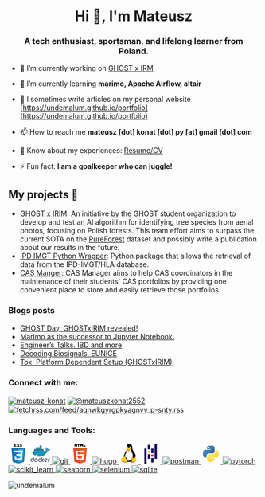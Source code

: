 <h1 align="center">Hi 👋, I'm Mateusz</h1>
<h3 align="center">A tech enthusiast, sportsman, and lifelong learner from Poland.</h3>

- 🔭 I’m currently working on [GHOST x IRM](https://github.com/GHOST-Science-Club/tree-classification-irim)

- 🌱 I’m currently learning **marimo, Apache Airflow, altair**

- 📝 I sometimes write articles on my personal website [https://undemalum.github.io/portfolio](https://undemalum.github.io/portfolio)

- 📫 How to reach me **mateusz [dot] konat [dot] py [at] gmail [dot] com**

- 📄 Know about my experiences: [Resume/CV](https://rxresu.me/undemalum/cv-eng-3)

- ⚡ Fun fact: **I am a goalkeeper who can juggle!**

## My projects 🎈
  - [GHOST x IRIM](https://github.com/GHOST-Science-Club/tree-classification-irim): An initiative by the GHOST student organization to develop and test an AI algorithm for identifying tree species from aerial photos, focusing on Polish forests. This team effort aims to surpass the current SOTA on the [PureForest](https://huggingface.co/datasets/IGNF/PureForest) dataset and possibly write a publication about our results in the future.
  - [IPD IMGT Python Wrapper](https://github.com/undeMalum/ipd-imgt-hla-python-wrapper): Python package that allows the retrieval of data from the IPD-IMGT/HLA database.
  - [CAS Manger](https://github.com/undeMalum/CAS-manager): CAS Manager aims to help CAS coordinators in the maintenance of their students' CAS portfolios by providing one convenient place to store and easily retrieve those portfolios.

### Blogs posts
<!-- BLOG-POST-LIST:START -->
- [GHOST Day. GHOSTxIRIM revealed!](https://undemalum.github.io/portfolio/posts/ghost-day/)
- [Marimo as the successor to Jupyter Notebook.](https://undemalum.github.io/portfolio/posts/marimo-overview/)
- [Engineer’s Talks. IBD and more](https://undemalum.github.io/portfolio/posts/engineers-talks/)
- [Decoding Biosignals. EUNICE](https://undemalum.github.io/portfolio/posts/biosignals/)
- [Tox. Platform Dependent Setup &lpar;GHOSTxIRIM&rpar;](https://undemalum.github.io/portfolio/posts/tox-setup/)
<!-- BLOG-POST-LIST:END -->

<h3 align="left">Connect with me:</h3>
<p align="left">
<a href="https://linkedin.com/in/mateusz-konat" target="blank"><img align="center" src="https://raw.githubusercontent.com/rahuldkjain/github-profile-readme-generator/master/src/images/icons/Social/linked-in-alt.svg" alt="mateusz-konat" height="30" width="40" /></a>
<a href="https://www.youtube.com/c/@mateuszkonat2552" target="blank"><img align="center" src="https://raw.githubusercontent.com/rahuldkjain/github-profile-readme-generator/master/src/images/icons/Social/youtube.svg" alt="@mateuszkonat2552" height="30" width="40" /></a>
<a href="/fetchrss.com/feed/aqnwkgyrgpkyaqnvv_p-snty.rss" target="blank"><img align="center" src="https://raw.githubusercontent.com/rahuldkjain/github-profile-readme-generator/master/src/images/icons/Social/rss.svg" alt="fetchrss.com/feed/aqnwkgyrgpkyaqnvv_p-snty.rss" height="30" width="40" /></a>
</p>

<h3 align="left">Languages and Tools:</h3>
<p align="left"> <a href="https://www.w3schools.com/css/" target="_blank" rel="noreferrer"> <img src="https://raw.githubusercontent.com/devicons/devicon/master/icons/css3/css3-original-wordmark.svg" alt="css3" width="40" height="40"/> </a> <a href="https://www.docker.com/" target="_blank" rel="noreferrer"> <img src="https://raw.githubusercontent.com/devicons/devicon/master/icons/docker/docker-original-wordmark.svg" alt="docker" width="40" height="40"/> </a> <a href="https://git-scm.com/" target="_blank" rel="noreferrer"> <img src="https://www.vectorlogo.zone/logos/git-scm/git-scm-icon.svg" alt="git" width="40" height="40"/> </a> <a href="https://www.w3.org/html/" target="_blank" rel="noreferrer"> <img src="https://raw.githubusercontent.com/devicons/devicon/master/icons/html5/html5-original-wordmark.svg" alt="html5" width="40" height="40"/> </a> <a href="https://gohugo.io/" target="_blank" rel="noreferrer"> <img src="https://api.iconify.design/logos-hugo.svg" alt="hugo" width="40" height="40"/> </a> <a href="https://www.linux.org/" target="_blank" rel="noreferrer"> <img src="https://raw.githubusercontent.com/devicons/devicon/master/icons/linux/linux-original.svg" alt="linux" width="40" height="40"/> </a> <a href="https://pandas.pydata.org/" target="_blank" rel="noreferrer"> <img src="https://raw.githubusercontent.com/devicons/devicon/2ae2a900d2f041da66e950e4d48052658d850630/icons/pandas/pandas-original.svg" alt="pandas" width="40" height="40"/> </a> <a href="https://postman.com" target="_blank" rel="noreferrer"> <img src="https://www.vectorlogo.zone/logos/getpostman/getpostman-icon.svg" alt="postman" width="40" height="40"/> </a> <a href="https://www.python.org" target="_blank" rel="noreferrer"> <img src="https://raw.githubusercontent.com/devicons/devicon/master/icons/python/python-original.svg" alt="python" width="40" height="40"/> </a> <a href="https://pytorch.org/" target="_blank" rel="noreferrer"> <img src="https://www.vectorlogo.zone/logos/pytorch/pytorch-icon.svg" alt="pytorch" width="40" height="40"/> </a> <a href="https://scikit-learn.org/" target="_blank" rel="noreferrer"> <img src="https://upload.wikimedia.org/wikipedia/commons/0/05/Scikit_learn_logo_small.svg" alt="scikit_learn" width="40" height="40"/> </a> <a href="https://seaborn.pydata.org/" target="_blank" rel="noreferrer"> <img src="https://seaborn.pydata.org/_images/logo-mark-lightbg.svg" alt="seaborn" width="40" height="40"/> </a> <a href="https://www.selenium.dev" target="_blank" rel="noreferrer"> <img src="https://raw.githubusercontent.com/detain/svg-logos/780f25886640cef088af994181646db2f6b1a3f8/svg/selenium-logo.svg" alt="selenium" width="40" height="40"/> </a> <a href="https://www.sqlite.org/" target="_blank" rel="noreferrer"> <img src="https://www.vectorlogo.zone/logos/sqlite/sqlite-icon.svg" alt="sqlite" width="40" height="40"/> </a> </p>

<p><img align="center" src="https://github-readme-stats.vercel.app/api/top-langs?username=undemalum&show_icons=true&locale=en&layout=compact" alt="undemalum" /></p>
